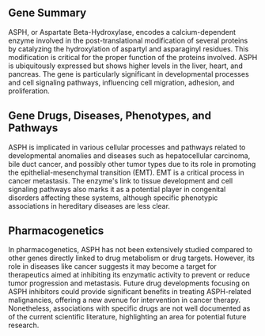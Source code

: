 ## Gene Summary
ASPH, or Aspartate Beta-Hydroxylase, encodes a calcium-dependent enzyme involved in the post-translational modification of several proteins by catalyzing the hydroxylation of aspartyl and asparaginyl residues. This modification is critical for the proper function of the proteins involved. ASPH is ubiquitously expressed but shows higher levels in the liver, heart, and pancreas. The gene is particularly significant in developmental processes and cell signaling pathways, influencing cell migration, adhesion, and proliferation.

## Gene Drugs, Diseases, Phenotypes, and Pathways
ASPH is implicated in various cellular processes and pathways related to developmental anomalies and diseases such as hepatocellular carcinoma, bile duct cancer, and possibly other tumor types due to its role in promoting the epithelial-mesenchymal transition (EMT). EMT is a critical process in cancer metastasis. The enzyme's link to tissue development and cell signaling pathways also marks it as a potential player in congenital disorders affecting these systems, although specific phenotypic associations in hereditary diseases are less clear.

## Pharmacogenetics
In pharmacogenetics, ASPH has not been extensively studied compared to other genes directly linked to drug metabolism or drug targets. However, its role in diseases like cancer suggests it may become a target for therapeutics aimed at inhibiting its enzymatic activity to prevent or reduce tumor progression and metastasis. Future drug developments focusing on ASPH inhibitors could provide significant benefits in treating ASPH-related malignancies, offering a new avenue for intervention in cancer therapy. Nonetheless, associations with specific drugs are not well documented as of the current scientific literature, highlighting an area for potential future research.
